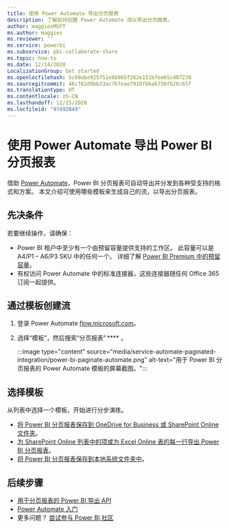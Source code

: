 ```yaml
---
title: 使用 Power Automate 导出分页报表
description: 了解如何创建 Power Automate 流以导出分页报表。
author: maggiesMSFT
ms.author: maggies
ms.reviewer: ''
ms.service: powerbi
ms.subservice: pbi-collaborate-share
ms.topic: how-to
ms.date: 12/14/2020
LocalizationGroup: Get started
ms.openlocfilehash: 5c69abe925751e8b065f262e151bfee65c487238
ms.sourcegitcommit: 46cf62d9bb33ac7b7eae7910fbba6756f626c65f
ms.translationtype: HT
ms.contentlocale: zh-CN
ms.lasthandoff: 12/15/2020
ms.locfileid: "97492049"
---
```

# <a name="export-power-bi-paginated-reports-with-power-automate"></a>使用 Power Automate 导出 Power BI 分页报表

借助 [Power Automate](/power-automate/getting-started)，Power BI 分页报表可自动导出并分发到各种受支持的格式和方案。 本文介绍可使用哪些模板来生成自己的流，以导出分页报表。  

## <a name="prerequisites"></a>先决条件  

若要继续操作，请确保：

- Power BI 租户中至少有一个由预留容量提供支持的工作区。 此容量可以是 A4/P1 – A6/P3 SKU 中的任何一个。 详细了解 [Power BI Premium 中的预留容量](../admin/service-premium-what-is.md)。
- 有权访问 Power Automate 中的标准连接器，这些连接器随任何 Office 365 订阅一起提供。

## <a name="create-a-flow-from-a-template"></a>通过模板创建流 

1. 登录 Power Automate [flow.microsoft.com](https://flow.microsoft.com/)。 
1. 选择“模板”，然后搜索“分页报表” **** 。 

    :::image type="content" source="media/service-automate-paginated-integration/power-bi-paginate-automate.png" alt-text="用于 Power BI 分页报表的 Power Automate 模板的屏幕截图。":::

## <a name="select-a-template"></a>选择模板 

从列表中选择一个模板，开始进行分步演练。  

- [将 Power BI 分页报表保存到 OneDrive for Business 或 SharePoint Online 文件夹](service-automate-paginated-onedrive-sharepoint.md)。  
- [为 SharePoint Online 列表中的项或为 Excel Online 表的每一行导出 Power BI 分页报表](service-automate-paginated-excel-sharepoint-list.md)。
- [将 Power BI 分页报表保存到本地系统文件夹中](service-automate-paginated-local-file.md)。

## <a name="next-steps"></a>后续步骤

- [用于分页报表的 Power BI 导出 API](../developer/embedded/export-paginated-report.md)
- [Power Automate 入门](/power-automate/getting-started/)
- 更多问题？ [尝试参与 Power BI 社区](https://community.powerbi.com/)
